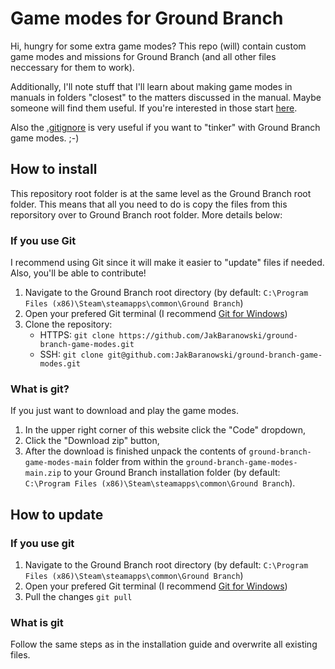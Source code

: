 # Game modes for Ground Branch

Hi, hungry for some extra game modes? This repo (will) contain custom game modes and missions for Ground Branch (and all other files neccessary for them to work).

Additionally, I'll note stuff that I'll learn about making game modes in manuals
in folders "closest" to the matters discussed in the manual. Maybe someone will
find them useful. If you're interested in those start [here](manual.md).

Also the [.gitignore](.gitignore) is very useful if you want to "tinker" with Ground Branch game modes. ;-)

## How to install

This repository root folder is at the same level as the Ground Branch root folder. This means 
that all you need to do is copy the files from this reporsitory over to Ground Branch root folder.
More details below:

### If you use Git

I recommend using Git since it will make it easier to "update" files if needed. Also, you'll be able to contribute!

1. Navigate to the Ground Branch root directory 
(by default: `C:\Program Files (x86)\Steam\steamapps\common\Ground Branch`)
2. Open your prefered Git terminal (I recommend [Git for Windows](https://gitforwindows.org/))
3. Clone the repository:
    * HTTPS: `git clone https://github.com/JakBaranowski/ground-branch-game-modes.git`
    * SSH: `git clone git@github.com:JakBaranowski/ground-branch-game-modes.git`

### What is git?

If you just want to download and play the game modes.

1. In the upper right corner of this website click the "Code" dropdown,
2. Click the "Download zip" button,
3. After the download is finished unpack the contents of `ground-branch-game-modes-main` folder from
within the `ground-branch-game-modes-main.zip` to your Ground Branch installation folder (by default:
`C:\Program Files (x86)\Steam\steamapps\common\Ground Branch`).

## How to update

### If you use git

1. Navigate to the Ground Branch root directory 
(by default: `C:\Program Files (x86)\Steam\steamapps\common\Ground Branch`)
2. Open your prefered Git terminal (I recommend [Git for Windows](https://gitforwindows.org/))
3. Pull the changes `git pull`

### What is git

Follow the same steps as in the installation guide and overwrite all existing files.